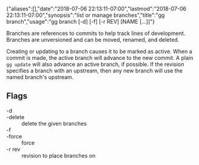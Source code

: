{"aliases":[],"date":"2018-07-06 22:13:11-07:00","lastmod":"2018-07-06 22:13:11-07:00","synopsis":"list or manage branches","title":"gg branch","usage":"gg branch [-d] [-f] [-r REV] [NAME [...]]"}

Branches are references to commits to help track lines of
development. Branches are unversioned and can be moved, renamed, and
deleted.

Creating or updating to a branch causes it to be marked as active.
When a commit is made, the active branch will advance to the new
commit. A plain `gg update` will also advance an active branch, if
possible. If the revision specifies a branch with an upstream, then
any new branch will use the named branch's upstream.

## Flags

<dl class="flag_list">
	<dt>-d</dt>
	<dt>-delete</dt>
	<dd>delete the given branches</dd>
	<dt>-f</dt>
	<dt>-force</dt>
	<dd>force</dd>
	<dt>-r rev</dt>
	<dd>revision to place branches on</dd>
</dl>
